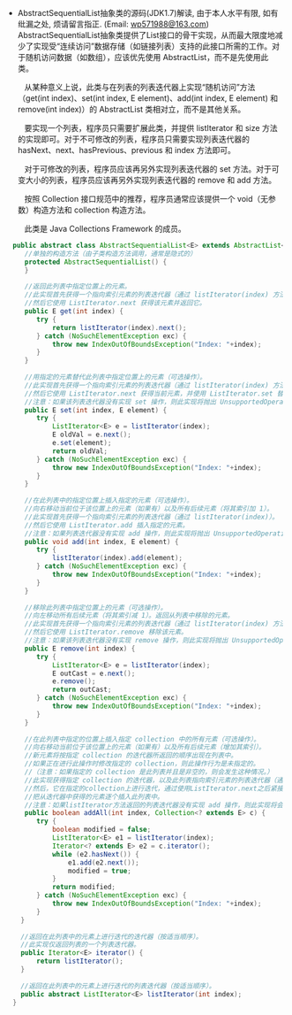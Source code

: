* AbstractSequentialList抽象类的源码(JDK1.7)解读, 由于本人水平有限, 如有纰漏之处, 烦请留言指正. (Email: wp571988@163.com)   
  &nbsp;&nbsp; AbstractSequentialList抽象类提供了List接口的骨干实现，从而最大限度地减少了实现受“连续访问”数据存储（如链接列表）支持的此接口所需的工作。对于随机访问数据（如数组），应该优先使用 AbstractList，而不是先使用此类。

  &nbsp;&nbsp; 从某种意义上说，此类与在列表的列表迭代器上实现“随机访问”方法（get(int index)、set(int index, E element)、add(int index, E element) 和 remove(int index)）的 AbstractList 类相对立，而不是其他关系。

  &nbsp;&nbsp; 要实现一个列表，程序员只需要扩展此类，并提供 listIterator 和 size 方法的实现即可。对于不可修改的列表，程序员只需要实现列表迭代器的 hasNext、next、hasPrevious、previous 和 index 方法即可。

  &nbsp;&nbsp; 对于可修改的列表，程序员应该再另外实现列表迭代器的 set 方法。对于可变大小的列表，程序员应该再另外实现列表迭代器的 remove 和 add 方法。

  &nbsp;&nbsp; 按照 Collection 接口规范中的推荐，程序员通常应该提供一个 void（无参数）构造方法和 collection 构造方法。

  &nbsp;&nbsp; 此类是 Java Collections Framework 的成员。
 
```java
  public abstract class AbstractSequentialList<E> extends AbstractList<E> {
     //单独的构造方法（由子类构造方法调用，通常是隐式的）
     protected AbstractSequentialList() {
     }
     
     //返回此列表中指定位置上的元素。
     //此实现首先获得一个指向索引元素的列表迭代器（通过 listIterator(index) 方法）。
     //然后它使用 ListIterator.next 获得该元素并返回它。
     public E get(int index) {
        try {
            return listIterator(index).next();
        } catch (NoSuchElementException exc) {
            throw new IndexOutOfBoundsException("Index: "+index);
        }
     }
     
     //用指定的元素替代此列表中指定位置上的元素（可选操作）。
     //此实现首先获得一个指向索引元素的列表迭代器（通过 listIterator(index) 方法）。
     //然后它使用 ListIterator.next 获得当前元素，并使用 ListIterator.set 替代它。
     //注意：如果该列表迭代器没有实现 set 操作，则此实现将抛出 UnsupportedOperationException。
     public E set(int index, E element) {
        try {
            ListIterator<E> e = listIterator(index);
            E oldVal = e.next();
            e.set(element);
            return oldVal;
        } catch (NoSuchElementException exc) {
            throw new IndexOutOfBoundsException("Index: "+index);
        }
     }
     
     //在此列表中的指定位置上插入指定的元素（可选操作）。
     //向右移动当前位于该位置上的元素（如果有）以及所有后续元素（将其索引加 1）。
     //此实现首先获得一个指向索引元素的列表迭代器（通过 listIterator(index)）。
     //然后它使用 ListIterator.add 插入指定的元素。
     //注意：如果列表迭代器没有实现 add 操作，则此实现将抛出 UnsupportedOperationException。
     public void add(int index, E element) {
        try {
            listIterator(index).add(element);
        } catch (NoSuchElementException exc) {
            throw new IndexOutOfBoundsException("Index: "+index);
        }
     }
     
     //移除此列表中指定位置上的元素（可选操作）。
     //向左移动所有后续元素（将其索引减 1）。返回从列表中移除的元素。
     //此实现首先获得一个指向索引元素的列表迭代器（通过 listIterator(index) 方法）。
     //然后它使用 ListIterator.remove 移除该元素。
     //注意：如果该列表迭代器没有实现 remove 操作，则此实现将抛出 UnsupportedOperationException。
     public E remove(int index) {
        try {
            ListIterator<E> e = listIterator(index);
            E outCast = e.next();
            e.remove();
            return outCast;
        } catch (NoSuchElementException exc) {
            throw new IndexOutOfBoundsException("Index: "+index);
        }
     }
     
     //在此列表中指定的位置上插入指定 collection 中的所有元素（可选操作）。
     //向右移动当前位于该位置上的元素（如果有）以及所有后续元素（增加其索引）。
     //新元素将按指定 collection 的迭代器所返回的顺序出现在列表中。
     //如果正在进行此操作时修改指定的 collection，则此操作行为是未指定的。
     //（注意：如果指定的 collection 是此列表并且是非空的，则会发生这种情况。）
     //此实现获得指定 collection 的迭代器，以及此列表指向索引元素的列表迭代器（通过listIterator(index)方法）。
     //然后，它在指定的collection上进行迭代，通过使用ListIterator.next之后紧接着使用ListIterator.add方法（以跳过添加的元素），
     //把从迭代器中获得的元素逐个插入此列表中。
     //注意：如果listIterator方法返回的列表迭代器没有实现 add 操作，则此实现将会抛出 UnsupportedOperationException。
     public boolean addAll(int index, Collection<? extends E> c) {
        try {
            boolean modified = false;
            ListIterator<E> e1 = listIterator(index);
            Iterator<? extends E> e2 = c.iterator();
            while (e2.hasNext()) {
                e1.add(e2.next());
                modified = true;
            }
            return modified;
        } catch (NoSuchElementException exc) {
            throw new IndexOutOfBoundsException("Index: "+index);
        }
    }
    
    //返回在此列表中的元素上进行迭代的迭代器（按适当顺序）。
    //此实现仅返回列表的一个列表迭代器。
    public Iterator<E> iterator() {
        return listIterator();
    }
    
    //返回在此列表中的元素上进行迭代的列表迭代器（按适当顺序）。
    public abstract ListIterator<E> listIterator(int index);
  }
```
